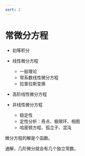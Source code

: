 ```yaml
---
sort: 2
---
```

# 常微分方程

- 初等积分


- 线性微分方程
    - 一般理论
    - 常系数线性微分方程
    - 拉普拉斯变换

- 高阶线性微分方程

- 非线性微分方程
    - 稳定性
    - 定性分析：奇点、极限环、相图
    - 哈密顿方程、孤立子、混沌



微分方程的解是个函数。

通解，几阶微分就会有几个独立常数。
